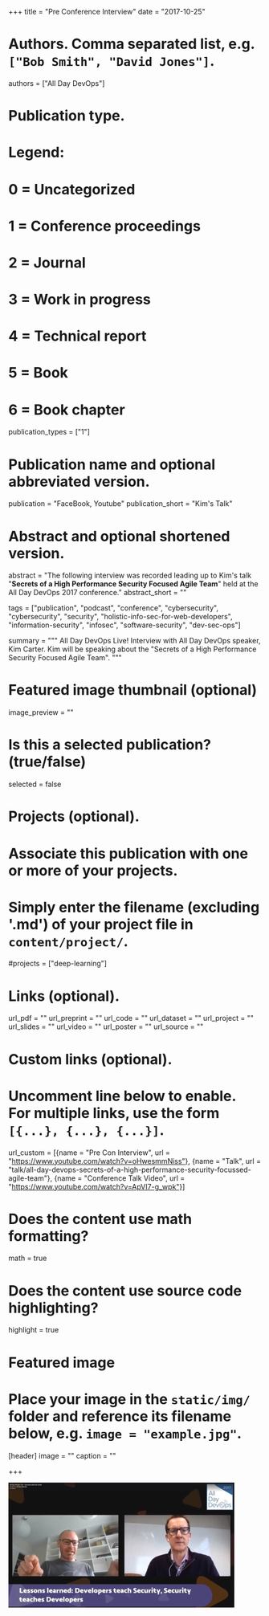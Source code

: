 +++
title = "Pre Conference Interview"
date = "2017-10-25"

# Authors. Comma separated list, e.g. `["Bob Smith", "David Jones"]`.
authors = ["All Day DevOps"]

# Publication type.
# Legend:
# 0 = Uncategorized
# 1 = Conference proceedings
# 2 = Journal
# 3 = Work in progress
# 4 = Technical report
# 5 = Book
# 6 = Book chapter
publication_types = ["1"]

# Publication name and optional abbreviated version.
publication = "FaceBook, Youtube"
publication_short = "Kim's Talk"

# Abstract and optional shortened version.
abstract = "The following interview was recorded leading up to Kim's talk \"**Secrets of a High Performance Security Focused Agile Team**\" held at the All Day DevOps 2017 conference."
abstract_short = ""

tags = ["publication", "podcast", "conference", "cybersecurity", "cybersecurity", "security", "holistic-info-sec-for-web-developers", "information-security", "infosec", "software-security", "dev-sec-ops"]

summary = """
All Day DevOps Live! Interview with All Day DevOps speaker, Kim Carter. Kim will be speaking about the "Secrets of a High Performance Security Focused Agile Team".
"""

# Featured image thumbnail (optional)
image_preview = ""

# Is this a selected publication? (true/false)
selected = false

# Projects (optional).
#   Associate this publication with one or more of your projects.
#   Simply enter the filename (excluding '.md') of your project file in `content/project/`.
#projects = ["deep-learning"]
 

# Links (optional).
url_pdf = ""
url_preprint = ""
url_code = ""
url_dataset = ""
url_project = ""
url_slides = ""
url_video = ""
url_poster = ""
url_source = ""

# Custom links (optional).
#   Uncomment line below to enable. For multiple links, use the form `[{...}, {...}, {...}]`.
url_custom = [{name = "Pre Con Interview", url = "https://www.youtube.com/watch?v=oHwesmmNiss"}, {name = "Talk", url = "talk/all-day-devops-secrets-of-a-high-performance-security-focussed-agile-team"}, {name = "Conference Talk Video", url = "https://www.youtube.com/watch?v=ApVI7-g_wpk"}]

# Does the content use math formatting?
math = true

# Does the content use source code highlighting?
highlight = true

# Featured image
# Place your image in the `static/img/` folder and reference its filename below, e.g. `image = "example.jpg"`.
[header]
image = ""
caption = ""

+++

![Software Engineering Radio](/img/publication/2017-alldaydevopspreconinterview.jpg)
